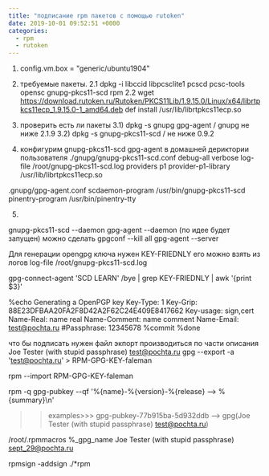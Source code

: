 ```yaml
---
title: "подписание rpm пакетов с помощью rutoken"
date: 2019-10-01 09:52:51 +0000
categories:
  - rpm 
  - rutoken
---
```


1) config.vm.box = "generic/ubuntu1904"

2) требуемые пакеты.
  2.1 dpkg -i libccid libpcsclite1 pcscd pcsc-tools opensc gnupg-pkcs11-scd  rpm
  2.2 wget https://download.rutoken.ru/Rutoken/PKCS11Lib/1.9.15.0/Linux/x64/librtpkcs11ecp_1.9.15.0-1_amd64.deb
           def install /usr/lib/librtpkcs11ecp.so

3) проверить есть ли пакеты 
  3.1) dpkg -s gnupg gpg-agent / gnupg не ниже 2.1.9
  3.2) dpkg -s gnupg-pkcs11-scd  / не ниже 0.9.2
  
4) конфигурим
   gnupg-pkcs11-scd
   gpg-agent
в домашней дериктории пользователя 
./gnupg/gnupg-pkcs11-scd.conf
 debug-all
 verbose
 log-file /root/gnupg-pkcs11-scd.log
 providers p1
 provider-p1-library /usr/lib/librtpkcs11ecp.so 

.gnupg/gpg-agent.conf
 scdaemon-program /usr/bin/gnupg-pkcs11-scd
 pinentry-program /usr/bin/pinentry-tty

5)
 gnupg-pkcs11-scd --daemon
 gpg-agent  --daemon (по идее будет запущен)  можно  сделать gpgconf --kill all
 gpg-agent  --server

Для генерации opengpg ключа нужен KEY-FRIEDNLY  его можно взять из логов log-file /root/gnupg-pkcs11-scd.log 

gpg-connect-agent  'SCD LEARN' /bye | grep KEY-FRIEDNLY  | awk '{print $3}'


%echo Generating a OpenPGP key
Key-Type: 1
Key-Grip: 88E23DFBAA20FA2F8D42A2F62C24E409E8417662
Key-usage: sign,cert
Name-Real: name real
Name-Comment: name comment
Name-Email: test@pochta.ru
#Passphrase: 12345678
%commit
%done

что бы подписать нужен файл экпорт производиться по части описания Joe Tester (with stupid passphrase) <test@pochta.ru>
gpg --export -a 'test@pochta.ru' > RPM-GPG-KEY-faleman

rpm --import RPM-GPG-KEY-faleman


rpm -q gpg-pubkey --qf '%{name}-%{version}-%{release} --> %{summary}\n'
   >>examples>>> gpg-pubkey-77b915ba-5d932ddb --> gpg(Joe Tester (with stupid passphrase) <test@pochta.ru>)


/root/.rpmmacros
%_gpg_name Joe Tester (with stupid passphrase) <sept_29@pochta.ru>

rpmsign -addsign ./*rpm

